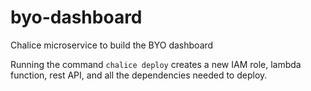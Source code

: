 # byo-dashboard
Chalice microservice to build the BYO dashboard

Running the command `chalice deploy` creates a new IAM role, lambda function, rest API, and all the dependencies needed to deploy.
